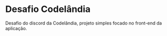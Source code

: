 # Desafio Codelândia 

Desafio do discord da Codelândia, projeto simples focado no front-end da aplicação.
